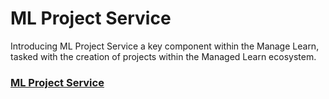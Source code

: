 # ML Project Service

Introducing ML Project Service a key component within the Manage Learn, tasked with the creation of projects within the Managed Learn ecosystem.

### [ML Project Service](../../../use/developer-guide/manage-learn/ml-project-service/)
